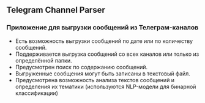 ## Telegram Channel Parser
### Приложение для выгрузки сообщений из Телеграм-каналов

* Есть возможность выгрузки сообщений по дате или по количеству сообщений.
* Поддерживается выгрузка сообщений со всех каналов или только из определённой папки.
* Предусмотрен поиск по содержанию сообщений.
* Выгруженные сообщения могут быть записаны в текстовый файл.
* Предусмотрена возможность анализа текстов сообщений и определения их тематики (используются NLP-модели для бинарной классификации)